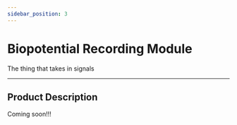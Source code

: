 ```yaml
---
sidebar_position: 3
---
```


# Biopotential Recording Module

The thing that takes in signals

---

## Product Description

Coming soon!!!